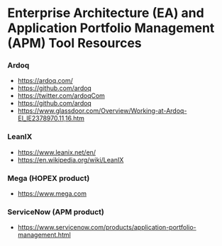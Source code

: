 
Enterprise Architecture (EA) and Application Portfolio Management (APM) Tool Resources
===

### Ardoq
* https://ardoq.com/
* https://github.com/ardoq
* https://twitter.com/ardoqCom
* https://github.com/ardoq
* https://www.glassdoor.com/Overview/Working-at-Ardoq-EI_IE2378970.11,16.htm


### LeanIX
* https://www.leanix.net/en/
* https://en.wikipedia.org/wiki/LeanIX


### Mega (HOPEX product)
* https://www.mega.com



### ServiceNow (APM product)
* https://www.servicenow.com/products/application-portfolio-management.html


